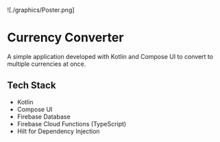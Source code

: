 ![./graphics/Poster.png]

# Currency Converter
A simple application developed with Kotlin and Compose UI to convert to multiple currencies at once.

## Tech Stack
- Kotlin
- Compose UI
- Firebase Database
- Firebase Cloud Functions (TypeScript)
- Hilt for Dependency Injection